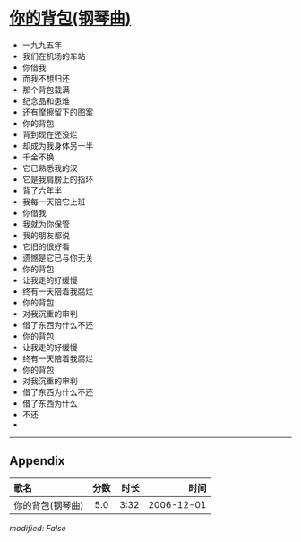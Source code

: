 # [你的背包(钢琴曲)](https://music.163.com/song?id=65742)

* 一九九五年
* 我们在机场的车站
* 你借我
* 而我不想归还
* 那个背包载满
* 纪念品和患难
* 还有摩擦留下的图案
* 你的背包
* 背到现在还没烂
* 却成为我身体另一半
* 千金不换
* 它已熟悉我的汉
* 它是我肩膀上的指环
* 背了六年半
* 我每一天陪它上班
* 你借我
* 我就为你保管
* 我的朋友都说
* 它旧的很好看
* 遗憾是它已与你无关
* 你的背包
* 让我走的好缓慢
* 终有一天陪着我腐烂
* 你的背包
* 对我沉重的审判
* 借了东西为什么不还
* 你的背包
* 让我走的好缓慢
* 终有一天陪着我腐烂
* 你的背包
* 对我沉重的审判
* 借了东西为什么不还
* 借了东西为什么
* 不还
* 


---

## Appendix

|歌名|分数|时长|时间|
|:---|:---:|---:|---:|
|你的背包(钢琴曲)|5.0|3:32|2006-12-01

*modified: False*